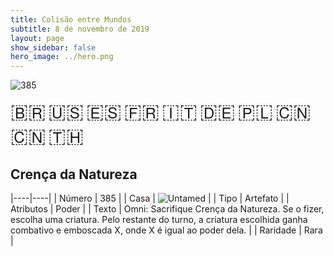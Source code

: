 ```yaml
---
title: Colisão entre Mundos
subtitle: 8 de novembro de 2019
layout: page
show_sidebar: false
hero_image: ../hero.png
---
```


![385](https://mastervault-storage-prod.s3.amazonaws.com/media/card_front/pt/452_385_3637MPGX9JFV_pt.png)

<span title="Português" style="font-size: 32px;cursor: pointer;" onclick="javascript:document.querySelector('img[alt=\'385\']').src=document.querySelector('img[alt=\'385\']').src.replace(/card_front\/[^/]+/, 'card_front/pt').replace(/_[^/.0-9]+\.png/, '_pt.png')">🇧🇷</span>
<span title="English" style="font-size: 32px;cursor: pointer;" onclick="javascript:document.querySelector('img[alt=\'385\']').src=document.querySelector('img[alt=\'385\']').src.replace(/card_front\/[^/]+/, 'card_front/en').replace(/_[^/.0-9]+\.png/, '_en.png')">🇺🇸</span>
<span title="Español" style="font-size: 32px;cursor: pointer;" onclick="javascript:document.querySelector('img[alt=\'385\']').src=document.querySelector('img[alt=\'385\']').src.replace(/card_front\/[^/]+/, 'card_front/es').replace(/_[^/.0-9]+\.png/, '_es.png')">🇪🇸</span>
<span title="Français" style="font-size: 32px;cursor: pointer;" onclick="javascript:document.querySelector('img[alt=\'385\']').src=document.querySelector('img[alt=\'385\']').src.replace(/card_front\/[^/]+/, 'card_front/fr').replace(/_[^/.0-9]+\.png/, '_fr.png')">🇫🇷</span>
<span title="Italiano" style="font-size: 32px;cursor: pointer;" onclick="javascript:document.querySelector('img[alt=\'385\']').src=document.querySelector('img[alt=\'385\']').src.replace(/card_front\/[^/]+/, 'card_front/it').replace(/_[^/.0-9]+\.png/, '_it.png')">🇮🇹</span>
<span title="Deutsche" style="font-size: 32px;cursor: pointer;" onclick="javascript:document.querySelector('img[alt=\'385\']').src=document.querySelector('img[alt=\'385\']').src.replace(/card_front\/[^/]+/, 'card_front/de').replace(/_[^/.0-9]+\.png/, '_de.png')">🇩🇪</span>
<span title="Polskie" style="font-size: 32px;cursor: pointer;" onclick="javascript:document.querySelector('img[alt=\'385\']').src=document.querySelector('img[alt=\'385\']').src.replace(/card_front\/[^/]+/, 'card_front/pl').replace(/_[^/.0-9]+\.png/, '_pl.png')">🇵🇱</span>
<span title="简体中文" style="font-size: 32px;cursor: pointer;" onclick="javascript:document.querySelector('img[alt=\'385\']').src=document.querySelector('img[alt=\'385\']').src.replace(/card_front\/[^/]+/, 'card_front/zh-hans').replace(/_[^/.0-9]+\.png/, '_zh-hans.png')">🇨🇳</span>
<span title="繁體中文" style="font-size: 32px;cursor: pointer;" onclick="javascript:document.querySelector('img[alt=\'385\']').src=document.querySelector('img[alt=\'385\']').src.replace(/card_front\/[^/]+/, 'card_front/zh-hant').replace(/_[^/.0-9]+\.png/, '_zh-hant.png')">🇨🇳</span>
<span title="ไทย" style="font-size: 32px;cursor: pointer;" onclick="javascript:document.querySelector('img[alt=\'385\']').src=document.querySelector('img[alt=\'385\']').src.replace(/card_front\/[^/]+/, 'card_front/th').replace(/_[^/.0-9]+\.png/, '_th.png')">🇹🇭</span>

## Crença da Natureza

|----|----|
| Número | 385 |
| Casa | ![Untamed](https://archonarcana.com/images/thumb/b/bd/Untamed.png/22px-Untamed.png "Indomados") |
| Tipo | Artefato |
| Atributos | Poder |
| Texto | Omni: Sacrifique Crença da Natureza. Se o fizer, escolha uma criatura. Pelo restante do turno, a criatura escolhida ganha combativo e emboscada X, onde X é igual ao poder dela. |
| Raridade | Rara |
